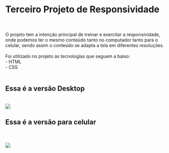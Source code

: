 <h1>Terceiro Projeto de Responsividade</h1>
<br>
<br>
O projeto tem a intenção principal de treinar e exercitar a responsividade, onde podemos ter o mesmo conteúdo tanto no computador tanto para o celular, sendo assim o conteúdo se adapta a tela em diferentes resoluções.
<br>
<br>
Foi utilizado no projeto as tecnologias que seguem a baixo:
<br>
- HTML
<br>
- CSS
<br>
<br>
<h2>Essa é a versão Desktop</h2> 
<br>
<img src="https://raw.githubusercontent.com/Arrais22/We-Care/master/Assets/We%20Care%20-%20Deckstop.jpg"
<br>
<h2>Essa é a versão para celular</h2>
<br>
<br>
<img src="https://github.com/Arrais22/We-Care/blob/master/Assets/we%20care%20-%20celular.jpg?raw=true">
